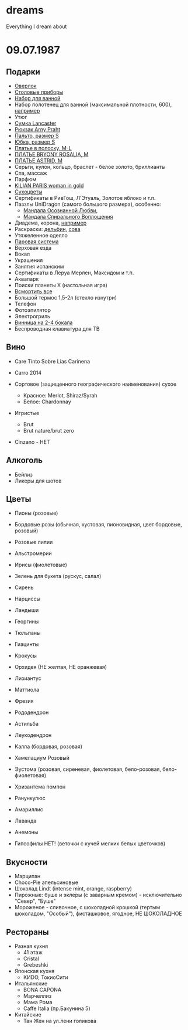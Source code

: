# dreams
Everything I dream about

# 09.07.1987

## Подарки
* [Оверлок](https://nit.spb.ru/catalog/bytovye_overloki_i_rasposhivalnye_mashiny_1/overloki_i_rasposhivalnye_mashiny_jaguar_2/overlok_jaguar_880d/)
* [Столовые приборы](https://www.kuchenland.ru/catalog/stolovaya/servirovka-stola/stolovye-pribory/nabory-stolovykh-priborov/stolovye-pribory-6-pers-24-pr-stal-toscana/)
* [Набор для ванной](https://ozon.ru/t/0BQYDV)
* Набор полотенец для ванной (максимальной плотности, 600), [например](https://www.kuchenland.ru/catalog/vannaya/prinadlezhnosti-dlya-vannoy-komnaty/polotentsa-dlya-vannoy/komplekty-polotenets/komplekt-polotenets-50kh90-70kh140-sm-4-sht-khlopok-temno-seryy-rozovyy-terry-cotton/)
* Утюг
* [Сумка Lancaster](https://www.noone.ru/product/sumka-1784404/)
* [Рюкзак Arny Praht](https://arnypraht.com/tovar/ryukzak-zhenskij-vendi-s-chernyj/)
* [Пальто, размер S](https://selfmade.ru/product/palto-na-zapah-2)
* [Юбка, размер S](https://selfmade.ru/product/yubka-maksi-iz-payetok-e66270)
* [Платье в полоску, M-L](https://www.asos.com/na-kd/na-kd-fine-knit-high-neck-maxi-dress-in-black-and-white-stripe/prd/206184712?ctaref=we+recommend+carousel_15&featureref1=we+recommend+pers)
* [ПЛАТЬЕ BRYONY ROSALIA, M](https://ru.revolve.com/allsaints-bryony-rosalia-dress-in-sunrise-blue/dp/ALLR-WD141/?d=Womens&vn=true&page=1&lc=16&itrownum=4&itcurrpage=1&itview=05)
* [ПЛАТЬЕ ASTRID, M](https://ru.revolve.com/r/DisplayProduct.jsp?aliasURL=elliatt-astrid-dress-in-multi/dp/ELLI-WD344&d=Womens&sectionURL=undefined&srcType=dp_recs_expanded&product=ELLI-WD344&_idB_=MkE5cDd1T1RlanJKamUyUzJVRmhiR0Q3WTlXZUFy)
* Серьги, кулон, кольцо, браслет - белое золото, бриллианты
* Спа, массаж
* Парфюм
* [KILIAN PARIS woman in gold](https://goldapple.ru/26723600025-woman-in-gold)
* [Сухоцветы](https://amsterdamflowers.ru/category-flowers/dried-flowers/) 
* Сертификаты в РивГош, Л'Этуаль, Золотое яблоко и т.п.
* Паззлы UniDragon (самого большого размера), особенно:
    * [Мандала Осознанной Любви](https://unidragon.ru/mandala-osoznannoj-lyubvi), 
    * [Мандала Спирального Воплощения](https://unidragon.ru/mandala-spiralnogo-voploscheniya)
* Диадема, корона, [например](https://www.alltime.ru/jewellary/sokolov/94250022_s/475731/)
* Раскраски: [дельфин](https://деревянныепазлы.рф/derevyannaya-raskraska-molodoi-delfin), [сова](https://деревянныепазлы.рф/derevyannaya-raskraska-nochnaya-sova)
* Утяжеленное одеяло
* [Паровая система](https://shop.tefal.ru/product/utjugi-i-parogeneratory/parovaja-sistema/parovaja-ustanovka-tefal-care-you-yt3040e1?yclid=5905231209472256413&utm_source=Yandex&utm_medium=cpc&utm_campaign=1OqdTX_RU_TEF_NSP_.NSF_.NSSFP_PU_DISP_STATIC_76409277&utm_content=RSYA_Targeting_LALVisitors_SmartBanners_5127815__All_All_All_N%2FA_N%2FA_AllRussia_LC_AlwaysOn_Steamsystem_COOPFIM_N%2FA&utm_term=12433021560)
* Верховая езда
* Вокал
* Украшения
* Занятия испанским
* Сертификаты в Леруа Мерлен, Максидом и т.п.
* Аквапарк
* Поиски планеты Х (настольная игра)
* [Всмортить все](https://hobbygames.ru/rik-i-morti-vsmortit-vsjo) 
* Большой термос 1,5-2л (стекло изнутри)
* Телефон
* Фотоэпилятор
* Электрогриль
* [Винница на 2-4 бокала](https://www.instagram.com/creed.wood/)
* Беспроводная клавиатура для ТВ

## Вино

* Care Tinto Sobre Lias Carinena
* Carro 2014
* Сортовое (защищенного географического наименования) сухое
  * Красное: Merlot, Shiraz/Syrah
  * Белое: Chardonnay

* Игристые
  * Brut
  * Brut nature/brut zero

* Cinzano - НЕТ

## Алкоголь

* Бейлиз
* Ликеры для шотов

## Цветы

* Пионы (розовые)
* Бордовые розы (обычная, кустовая, пионовидная, цвет бордовые, розовый)
* Розовые лилии
* Альстромерии
* Ирисы (фиолетовые)
* Зелень для букета (рускус, салал)
* Сирень
* Нарциссы
* Ландыши
* Георгины
* Тюльпаны
* Гиацинты
* Крокусы
* Орхидея (НЕ желтая, НЕ оранжевая)
* Лизиантус
* Маттиола
* Фрезия
* Рододендрон
* Астильба
* Леукодендрон
* Калла (бордовая, розовая)
* Хамелациум Розовый
* Эустома (розовая, сиреневая, фиолетовая, бело-розовая, бело-фиолетовая)
* Хризантема помпон
* Ранункулюс
* Амариллис
* Лаванда
* Анемоны

* Гипсофилы НЕТ! (веточки с кучей мелких белых цветочков)


## Вкусности

* Марципан
* Choсo-Pie апельсиновые
* Шоколад Lindt (intense mint, orange, raspberry)
* Пирожные: буше и эклеры (с заварным кремом) - исключительно "Север", "Буше"
* Мороженое - сливочное, с шоколадной крошкой (тертым шоколадом, "Особый"), фисташковое, ягодное, НЕ ШОКОЛАДНОЕ

## Рестораны

* Разная кухня
  * 41 этаж
  * Cristal
  * Grebeshki
* Японская кухня
  * КИDO, ТокиоСити
* Итальянские
  * BONA CAPONA
  * Марчеллиз
  * Мама Рома
  * Caffe Italia (пр.Бакунина 5)
* Китайские
  * Тан Жен на ул.лени голикова
